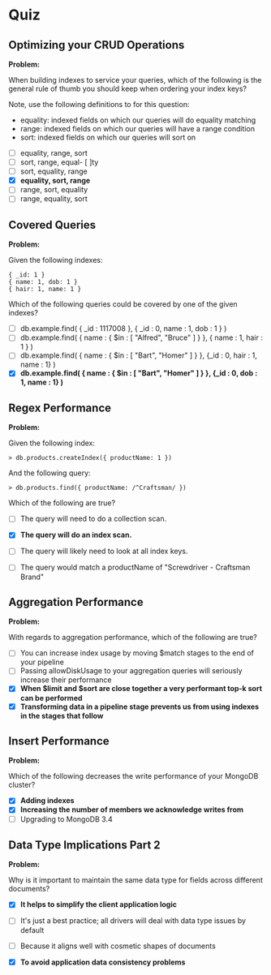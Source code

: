 # Quiz

## Optimizing your CRUD Operations

**Problem:**

When building indexes to service your queries, which of the following is the general rule of thumb you should keep when ordering your index keys?

Note, use the following definitions to for this question:

- equality: indexed fields on which our queries will do equality matching
- range: indexed fields on which our queries will have a range condition
- sort: indexed fields on which our queries will sort on

- [ ] equality, range, sort
- [ ] sort, range, equal- [ ]ty
- [ ] sort, equality, range
- [x] **equality, sort, range**
- [ ] range, sort, equality
- [ ] range, equality, sort

## Covered Queries

**Problem:**

Given the following indexes:

```
{ _id: 1 }
{ name: 1, dob: 1 }
{ hair: 1, name: 1 }
```

Which of the following queries could be covered by one of the given indexes?

- [ ] db.example.find( { _id : 1117008 }, { _id : 0, name : 1, dob : 1 } )
- [ ] db.example.find( { name : { $in : [ "Alfred", "Bruce" ] } }, { name : 1, hair : 1 } )
- [ ] db.example.find( { name : { $in : [ "Bart", "Homer" ] } }, {_id : 0, hair : 1, name : 1} )
- [x] **db.example.find( { name : { $in : [ "Bart", "Homer" ] } }, {_id : 0, dob : 1, name : 1} )**

## Regex Performance

**Problem:**

Given the following index:

```
> db.products.createIndex({ productName: 1 })
```

And the following query:

```
> db.products.find({ productName: /^Craftsman/ })
```

Which of the following are true?

- [ ] The query will need to do a collection scan.
- [x] **The query will do an index scan.**
- [ ] The query will likely need to look at all index keys.
- [ ] The query would match a productName of "Screwdriver - Craftsman Brand"


## Aggregation Performance

**Problem:**

With regards to aggregation performance, which of the following are true?

- [ ] You can increase index usage by moving $match stages to the end of your pipeline
- [ ] Passing allowDiskUsage to your aggregation queries will seriously increase their performance
- [x] **When $limit and $sort are close together a very performant top-k sort can be performed**
- [x] **Transforming data in a pipeline stage prevents us from using indexes in the stages that follow**

## Insert Performance

**Problem:**

Which of the following decreases the write performance of your MongoDB cluster?

- [x] **Adding indexes**
- [x] **Increasing the number of members we acknowledge writes from**
- [ ] Upgrading to MongoDB 3.4

## Data Type Implications Part 2

**Problem:**

Why is it important to maintain the same data type for fields across different documents?

- [x] **It helps to simplify the client application logic**
- [ ] It's just a best practice; all drivers will deal with data type issues by default
- [ ] Because it aligns well with cosmetic shapes of documents
- [x] **To avoid application data consistency problems**

